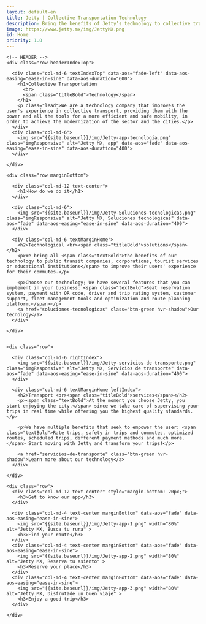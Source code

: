 ```yaml
---
layout: default-en
title: Jetty | Collective Transportation Technology
description: Bring the benefits of Jetty’s technology to collective transportation, improving the user experience, contributing to the modernization of the industry and improving the mobility in the cities
image: https://www.jetty.mx/img/JettyMX.png
id: Home
priority: 1.0
---
```


<div class="container-fluid backWaveGray">
  <div class="container">

    <!-- HEADER -->
    <div class="row headerIndexTop">

      <div class="col-md-6 textIndexTop" data-aos="fade-left" data-aos-easing="ease-in-sine" data-aos-duration="600">
        <h1>Collective Transportation
          <br>
          <span class="titleBold">Technology</span>
        </h1>
        <p class="lead">We are a technology company that improves the user's experience in collective transport, providing them with the power and all the tools for a more efficient and safe mobility, in order to achieve the modernization of the sector and the cities.</p>
      </div>
      <div class="col-md-6">
        <img src="{{site.baseurl}}/img/Jetty-app-tecnologia.png" class="imgResponsive" alt="Jetty MX, app" data-aos="fade" data-aos-easing="ease-in-sine" data-aos-duration="400">
      </div>

    </div>

    <div class="row marginBottom">

      <div class="col-md-12 text-center">
        <h1>How do we do it</h1>
      </div>

      <div class="col-md-6">
        <img src="{{site.baseurl}}/img/Jetty-Soluciones-tecnologicas.png" class="imgResponsive" alt="Jetty MX, Soluciones tecnológicas" data-aos="fade" data-aos-easing="ease-in-sine" data-aos-duration="400">
      </div>

      <div class="col-md-6 textMarginHome">
        <h2>Technological <br><span class="titleBold">solutions</span></h2>
        <p>We bring all <span class="textBold">the benefits of our technology to public transit companies, corporations, tourist services or educational institutions</span> to improve their users' experience for their commutes.</p>

        <p>Choose our technology; We have several features that you can implement in your business: <span class="textBold">Seat reservation system, payment with QR code, driver and trip rating system, customer support, fleet management tools and optimization and route planning platform.</span></p>
        <a href="soluciones-tecnologicas" class="btn-green hvr-shadow">Our tecnology</a>
      </div>

    </div>


    <div class="row">

      <div class="col-md-6 rightIndex">
        <img src="{{site.baseurl}}/img/Jetty-servicios-de-transporte.png" class="imgResponsive" alt="Jetty MX, Servicios de transporte" data-aos="fade" data-aos-easing="ease-in-sine" data-aos-duration="400">
      </div>

      <div class="col-md-6 textMarginHome leftIndex">
        <h2>Transport <br><span class="titleBold">services</span></h2>
        <p><span class="textBold">At the moment you choose Jetty, you start enjoying the city,</span> since we take care of supervising your trips in real time while offering you the highest quality standards.</p>

        <p>We have multiple benefits that seek to empower the user: <span class="textBold">Rate trips, safety in trips and commutes, optimized routes, scheduled trips, different payment methods and much more.</span> Start moving with Jetty and transform your trips!</p>

        <a href="servicios-de-transporte" class="btn-green hvr-shadow">Learn more about our technology</a>
      </div>

    </div>

    <div class="row">
      <div class="col-md-12 text-center" style="margin-bottom: 20px;">
        <h3>Get to know our app</h3>
      </div>

      <div class="col-md-4 text-center marginBottom" data-aos="fade" data-aos-easing="ease-in-sine">
        <img src="{{site.baseurl}}/img/Jetty-app-1.png" width="80%" alt="Jetty MX, Busca tu rura" >
        <h3>Find your route</h3>
      </div>
      <div class="col-md-4 text-center marginBottom" data-aos="fade" data-aos-easing="ease-in-sine">
        <img src="{{site.baseurl}}/img/Jetty-app-2.png" width="80%" alt="Jetty MX, Reserva tu asiento" >
        <h3>Reserve your place</h3>
      </div>
      <div class="col-md-4 text-center marginBottom" data-aos="fade" data-aos-easing="ease-in-sine">
        <img src="{{site.baseurl}}/img/Jetty-app-3.png" width="80%" alt="Jetty MX, Disfrutade un buen viaje" >
        <h3>Enjoy a good trip</h3>
      </div>

    </div>


  </div>
</div>